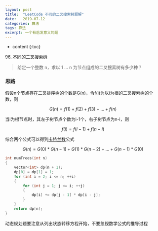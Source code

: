 ```yaml
---
layout: post
title:  "LeetCode 不同的二叉搜索树题解"
date:   2019-07-12 
categories: 算法
tags: 算法
excerpt: 一个有启发意义的题
---
```


* content
{:toc}
  
  
[96. 不同的二叉搜索树](https://leetcode-cn.com/problems/unique-binary-search-trees/)  

> 给定一个整数 n，求以 1 ... n 为节点组成的二叉搜索树有多少种？  

### 思路  

假设n个节点存在二叉排序树的个数是G(n)，令f(i)为以i为根的二叉搜索树的个数，则  

$$ G(n) = f(1) + f(2) + f(3) + ... +f(n) $$

当i为根节点时，其左子树节点个数为i-1个，右子树节点为n-i，则  

$$ f(i) = f(i-1) + f(n-i) $$  

综合两个公式可以得到[卡特兰数](https://baike.baidu.com/item/%E5%8D%A1%E7%89%B9%E5%85%B0%E6%95%B0)公式  

$$ G(n) = G(0)*G(n-1) + G(1)*G(n-2) + ... + G(n-1)*G(0) $$  

```cpp
int numTrees(int n)
{
	vector<int> dp(n + 1);
	dp[0] = dp[1] = 1;
	for (int i = 2; i <= n; ++i)
	{
		for (int j = 1; j <= i; ++j)
		{
			dp[i] += dp[j - 1] * dp[i - j];
		}
	}
	return dp[n];
}
```  

动态规划题要注意从列出状态转移方程开始，不要忽视数学公式的推导过程  
